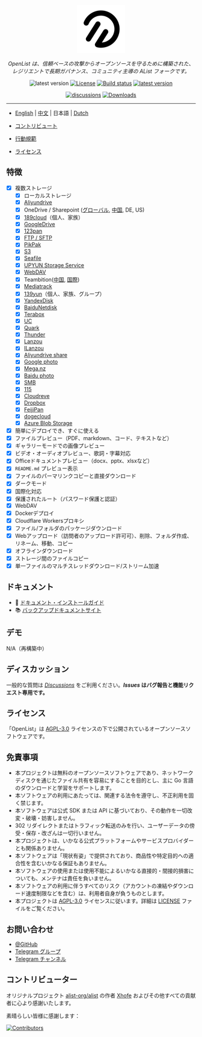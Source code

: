 <div align="center">
  <img style="width: 128px; height: 128px;" src="https://raw.githubusercontent.com/OpenListTeam/Logo/main/logo.svg" alt="logo" />

  <p><em>OpenList は、信頼ベースの攻撃からオープンソースを守るために構築された、レジリエントで長期ガバナンス、コミュニティ主導の AList フォークです。</em></p>

  <img src="https://goreportcard.com/badge/github.com/OpenListTeam/OpenList/v3" alt="latest version" />
  <a href="https://github.com/OpenListTeam/OpenList/blob/main/LICENSE"><img src="https://img.shields.io/github/license/OpenListTeam/OpenList" alt="License" /></a>
  <a href="https://github.com/OpenListTeam/OpenList/actions?query=workflow%3ABuild"><img src="https://img.shields.io/github/actions/workflow/status/OpenListTeam/OpenList/build.yml?branch=main" alt="Build status" /></a>
  <a href="https://github.com/OpenListTeam/OpenList/releases"><img src="https://img.shields.io/github/release/OpenListTeam/OpenList" alt="latest version" /></a>

  <a href="https://github.com/OpenListTeam/OpenList/discussions"><img src="https://img.shields.io/github/discussions/OpenListTeam/OpenList?color=%23ED8936" alt="discussions" /></a>
  <a href="https://github.com/OpenListTeam/OpenList/releases"><img src="https://img.shields.io/github/downloads/OpenListTeam/OpenList/total?color=%239F7AEA&logo=github" alt="Downloads" /></a>
</div>

---

- [English](./README.md) | [中文](./README_cn.md) | 日本語 | [Dutch](./README_nl.md)

- [コントリビュート](./CONTRIBUTING.md)
- [行動規範](./CODE_OF_CONDUCT.md)
- [ライセンス](./LICENSE)

## 特徴

- [x] 複数ストレージ
  - [x] ローカルストレージ
  - [x] [Aliyundrive](https://www.alipan.com)
  - [x] OneDrive / Sharepoint ([グローバル](https://www.microsoft.com/en-us/microsoft-365/onedrive/online-cloud-storage), [中国](https://portal.partner.microsoftonline.cn), DE, US)
  - [x] [189cloud](https://cloud.189.cn)（個人、家族）
  - [x] [GoogleDrive](https://drive.google.com)
  - [x] [123pan](https://www.123pan.com)
  - [x] [FTP / SFTP](https://en.wikipedia.org/wiki/File_Transfer_Protocol)
  - [x] [PikPak](https://www.mypikpak.com)
  - [x] [S3](https://aws.amazon.com/s3)
  - [x] [Seafile](https://seafile.com)
  - [x] [UPYUN Storage Service](https://www.upyun.com/products/file-storage)
  - [x] [WebDAV](https://en.wikipedia.org/wiki/WebDAV)
  - [x] Teambition([中国](https://www.teambition.com), [国際](https://us.teambition.com))
  - [x] [Mediatrack](https://www.mediatrack.cn)
  - [x] [139yun](https://yun.139.com)（個人、家族、グループ）
  - [x] [YandexDisk](https://disk.yandex.com)
  - [x] [BaiduNetdisk](http://pan.baidu.com)
  - [x] [Terabox](https://www.terabox.com/main)
  - [x] [UC](https://drive.uc.cn)
  - [x] [Quark](https://pan.quark.cn)
  - [x] [Thunder](https://pan.xunlei.com)
  - [x] [Lanzou](https://www.lanzou.com)
  - [x] [ILanzou](https://www.ilanzou.com)
  - [x] [Aliyundrive share](https://www.alipan.com)
  - [x] [Google photo](https://photos.google.com)
  - [x] [Mega.nz](https://mega.nz)
  - [x] [Baidu photo](https://photo.baidu.com)
  - [x] [SMB](https://en.wikipedia.org/wiki/Server_Message_Block)
  - [x] [115](https://115.com)
  - [x] [Cloudreve](https://cloudreve.org)
  - [x] [Dropbox](https://www.dropbox.com)
  - [x] [FeijiPan](https://www.feijipan.com)
  - [x] [dogecloud](https://www.dogecloud.com/product/oss)
  - [x] [Azure Blob Storage](https://azure.microsoft.com/products/storage/blobs)
- [x] 簡単にデプロイでき、すぐに使える
- [x] ファイルプレビュー（PDF、markdown、コード、テキストなど）
- [x] ギャラリーモードでの画像プレビュー
- [x] ビデオ・オーディオプレビュー、歌詞・字幕対応
- [x] Officeドキュメントプレビュー（docx、pptx、xlsxなど）
- [x] `README.md` プレビュー表示
- [x] ファイルのパーマリンクコピーと直接ダウンロード
- [x] ダークモード
- [x] 国際化対応
- [x] 保護されたルート（パスワード保護と認証）
- [x] WebDAV
- [x] Dockerデプロイ
- [x] Cloudflare Workersプロキシ
- [x] ファイル/フォルダのパッケージダウンロード
- [x] Webアップロード（訪問者のアップロード許可可）、削除、フォルダ作成、リネーム、移動、コピー
- [x] オフラインダウンロード
- [x] ストレージ間のファイルコピー
- [x] 単一ファイルのマルチスレッドダウンロード/ストリーム加速

## ドキュメント

- 📘 [ドキュメント・インストールガイド](https://docs.oplist.org)
- 📚 [バックアップドキュメントサイト](https://docs.openlist.team)

## デモ

N/A（再構築中）

## ディスカッション

一般的な質問は [*Discussions*](https://github.com/OpenListTeam/OpenList/discussions) をご利用ください。***Issues* はバグ報告と機能リクエスト専用です。**

## ライセンス

「OpenList」は [AGPL-3.0](https://www.gnu.org/licenses/agpl-3.0.txt) ライセンスの下で公開されているオープンソースソフトウェアです。

## 免責事項

- 本プロジェクトは無料のオープンソースソフトウェアであり、ネットワークディスクを通じたファイル共有を容易にすることを目的とし、主に Go 言語のダウンロードと学習をサポートします。
- 本ソフトウェアの利用にあたっては、関連する法令を遵守し、不正利用を固く禁じます。
- 本ソフトウェアは公式 SDK または API に基づいており、その動作を一切改変・破壊・妨害しません。
- 302 リダイレクトまたはトラフィック転送のみを行い、ユーザーデータの傍受・保存・改ざんは一切行いません。
- 本プロジェクトは、いかなる公式プラットフォームやサービスプロバイダーとも関係ありません。
- 本ソフトウェアは「現状有姿」で提供されており、商品性や特定目的への適合性を含むいかなる保証もありません。
- 本ソフトウェアの使用または使用不能によるいかなる直接的・間接的損害についても、メンテナは責任を負いません。
- 本ソフトウェアの利用に伴うすべてのリスク（アカウントの凍結やダウンロード速度制限などを含む）は、利用者自身が負うものとします。
- 本プロジェクトは [AGPL-3.0](https://www.gnu.org/licenses/agpl-3.0.txt) ライセンスに従います。詳細は [LICENSE](./LICENSE) ファイルをご覧ください。

## お問い合わせ

- [@GitHub](https://github.com/OpenListTeam)
- [Telegram グループ](https://t.me/OpenListTeam)
- [Telegram チャンネル](https://t.me/OpenListOfficial)

## コントリビューター

オリジナルプロジェクト [alist-org/alist](https://github.com/alist-org/alist) の作者 [Xhofe](https://github.com/Xhofe) およびその他すべての貢献者に心より感謝いたします。

素晴らしい皆様に感謝します：

[![Contributors](https://contrib.rocks/image?repo=OpenListTeam/OpenList)](https://github.com/OpenListTeam/OpenList/graphs/contributors)
